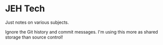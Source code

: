 # JEH Tech
Just notes on various subjects.

Ignore the Git history and commit messages. I'm using this more as shared storage than source
control!